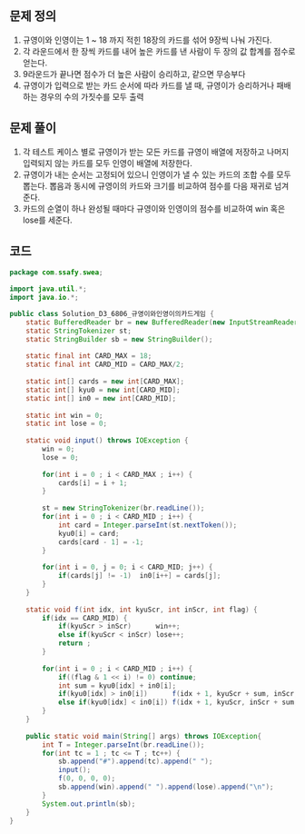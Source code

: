 ## 문제 정의

1. 규영이와 인영이는 1 ~ 18 까지 적힌 18장의 카드를 섞어 9장씩 나눠 가진다.
2. 각 라운드에서 한 장씩 카드를 내어 높은 카드를 낸 사람이 두 장의 값 합계를 점수로 얻는다.
3. 9라운드가 끝나면 점수가 더 높은 사람이 승리하고, 같으면 무승부다
4. 규영이가 입력으로 받는 카드 순서에 따라 카드를 낼 때, 규영이가 승리하거나 패배하는 경우의 수의 가짓수를 모두 출력

## 문제 풀이

1. 각 테스트 케이스 별로 규영이가 받는 모든 카드를 규영이 배열에 저장하고 나머지 입력되지 않는 카드를 모두 인영이 배열에 저장한다.
2. 규영이가 내는 순서는 고정되어 있으니 인영이가 낼 수 있는 카드의 조합 수를 모두 뽑는다. 뽑음과 동시에 규영이의 카드와 크기를 비교하여 점수를 다음 재귀로 넘겨준다.
3. 카드의 순열이 하나 완성될 때마다 규영이와 인영이의 점수를 비교하여 win 혹은 lose를 세준다.

## 코드

```java
package com.ssafy.swea;

import java.util.*;
import java.io.*;

public class Solution_D3_6806_규영이와인영이의카드게임 {
	static BufferedReader br = new BufferedReader(new InputStreamReader(System.in));
	static StringTokenizer st;
	static StringBuilder sb = new StringBuilder();
	
	static final int CARD_MAX = 18;
	static final int CARD_MID = CARD_MAX/2;
	
	static int[] cards = new int[CARD_MAX];
	static int[] kyu0 = new int[CARD_MID];
	static int[] in0 = new int[CARD_MID];
	
	static int win = 0;
	static int lose = 0;
	
	static void input() throws IOException {
		win = 0;
		lose = 0;
		
		for(int i = 0 ; i < CARD_MAX ; i++) {
			cards[i] = i + 1;
		}
		
		st = new StringTokenizer(br.readLine());
		for(int i = 0 ; i < CARD_MID ; i++) {
			int card = Integer.parseInt(st.nextToken());
			kyu0[i] = card;
			cards[card - 1] = -1;
		}
		
		for(int i = 0, j = 0; i < CARD_MID; j++) {
			if(cards[j] != -1) 	in0[i++] = cards[j];
		}		
	}
	
	static void f(int idx, int kyuScr, int inScr, int flag) {
		if(idx == CARD_MID) {
			if(kyuScr > inScr) 		win++;
			else if(kyuScr < inScr) lose++;
			return ;
		}
		
		for(int i = 0 ; i < CARD_MID ; i++) {
			if((flag & 1 << i) != 0) continue;
			int sum = kyu0[idx] + in0[i];
			if(kyu0[idx] > in0[i]) 		f(idx + 1, kyuScr + sum, inScr, flag | 1 << i);
			else if(kyu0[idx] < in0[i]) f(idx + 1, kyuScr, inScr + sum, flag | 1 << i);
		}
	}
	
	public static void main(String[] args) throws IOException{
		int T = Integer.parseInt(br.readLine());
		for(int tc = 1 ; tc <= T ; tc++) {
			sb.append("#").append(tc).append(" ");
			input();
			f(0, 0, 0, 0);
			sb.append(win).append(" ").append(lose).append("\n");
		}
		System.out.println(sb);
	}
}
```